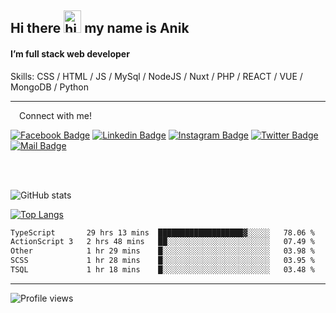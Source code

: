 ## Hi there <img src="https://user-images.githubusercontent.com/1303154/88677602-1635ba80-d120-11ea-84d8-d263ba5fc3c0.gif" width="28px" height="36" alt="hi"> my name is Anik

#### I’m full stack web developer

Skills:  CSS / HTML / JS / MySql / NodeJS / Nuxt / PHP / REACT / VUE / MongoDB / Python


---

&emsp;Connect with me!

<a href="https://www.facebook.com/anik.aritro" target="_blank">![Facebook Badge](https://img.shields.io/badge/Facebook-1877F2?style=for-the-badge&logo=facebook&logoColor=white)</a> [![Linkedin Badge](https://img.shields.io/badge/LinkedIn-0077B5?style=for-the-badge&logo=linkedin&logoColor=white)](https://www.linkedin.com/in/anik-hossain-dev) [![Instagram Badge](https://img.shields.io/badge/Instagram-E4405F?style=for-the-badge&logo=instagram&logoColor=white)](https://www.instagram.com/aritro.anik) [![Twitter Badge](https://img.shields.io/badge/Twitter-1DA1F2?style=for-the-badge&logo=twitter&logoColor=white)](https://twitter.com/AritroAnik) [![Mail Badge](https://img.shields.io/badge/Gmail-D14836?style=for-the-badge&logo=gmail&logoColor=white)](mailto:anik.wdev@gmail.com)

</br>
</br>


![GitHub stats](https://github-readme-stats.vercel.app/api?username=anik-hossain&show_icons=true&theme=monokai)

[![Top Langs](https://github-readme-stats.vercel.app/api/top-langs/?username=anik-hossain&layout=compact&theme=monokai)](https://github.com/anik-hossain)

<!--START_SECTION:waka-->

```txt
TypeScript       29 hrs 13 mins  ███████████████████▓░░░░░   78.06 %
ActionScript 3   2 hrs 48 mins   ██░░░░░░░░░░░░░░░░░░░░░░░   07.49 %
Other            1 hr 29 mins    █░░░░░░░░░░░░░░░░░░░░░░░░   03.98 %
SCSS             1 hr 28 mins    █░░░░░░░░░░░░░░░░░░░░░░░░   03.95 %
TSQL             1 hr 18 mins    █░░░░░░░░░░░░░░░░░░░░░░░░   03.48 %
```

<!--END_SECTION:waka-->
---

![Profile views](https://gpvc.arturio.dev/anik-hossain)  
